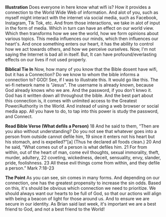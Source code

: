**Illustration**
Does everyone in here know what wifi is? How it provides a connection to the World Wide Web of information. And alot of you, such as myself might interact with the internet via social media, such as Facebook, Instagram, Tik Tok, etc. And from those interactions, we take in alot of input in the form of media. Which in turn can have an effect on our world view. Which then transforms how we see the world, how we form opinions about various topics. This media influences our minds, which then influences our heart's. And once something enters our heart, it has the ability to control how we act towards others, and how we perceive ourselves. Now, I'm not saying the Internet is bad all in itself. But, It can have profound/everlasting effects on our lives if not used properly. 

**Biblical Tie In**
Now, how many of you know that the Bible dosent have wifi, but it has a Connection? Do we know to whom the bible informs a connection to? GOD! See, if I was to illustrate this. It would go like this. The wi-fi network name is "Jesus". The username is already known, because God already knows who we are. And the password, if you don't knwo it. God has it written down all throughout the bible. And the best part about this connection is, it comes with unlmited access to the Greatest Power/Authority in the World. And instead of using a web browser or social media app. All you have to do, to tap into this power is study the password, and Connect.  


**Read Bible Verse (What defils a Person)**
18 And he said to them, “Then are you also without understanding? Do you not see that whatever goes into a person from outside cannot defile him, 19 since it enters not his heart but his stomach, and is expelled?”[a] (Thus he declared all foods clean.) 20 And he said, “What comes out of a person is what defiles him. 21 For from within, out of the heart of man, come evil thoughts, sexual immorality, theft, murder, adultery, 22 coveting, wickedness, deceit, sensuality, envy, slander, pride, foolishness. 23 All these evil things come from within, and they defile a person.”
Mark 7:18-23 

**The Point**
As you can see, sin comes in many forms. And depending on our connection, one has the greatest propensity to increase the sin odds. Based on this, it's should be obvious which connection we need to prioritize. We should always want our hearts to be full of God, so that our actions will align with being a beacon of light for those around us. And to ensure we are secure in our identity. As Brian said last week, it's important we are a best friend to God, and not a best friend to the World!